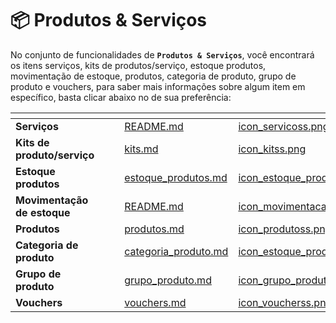 # 📦 Produtos & Serviços

No conjunto de funcionalidades de **`Produtos & Serviços`**, você encontrará os itens serviços, kits de produtos/serviço, estoque produtos, movimentação de estoque, produtos, categoria de produto, grupo de produto e vouchers, para saber mais informações sobre algum item em específico, basta clicar abaixo no de sua preferência:

<table data-view="cards">
    <thead>
        <tr>
            <th></th>
            <th></th>
            <th></th>
            <th data-hidden data-card-target data-type="content-ref"></th>
            <th data-hidden data-card-cover data-type="files"></th>
        </tr>
    </thead>
    <tbody>
        <tr>
            <td>
                <strong>Serviços</strong>
            </td>
            <td></td>
            <td></td>
            <td>
                <a href="/erp-v2/funcionalidades/produtos_servicos/servicos.md">README.md</a>
            </td>
            <td>
                <a href="/erp-v2/assets/funcionalidades/icon_servicoss.png">icon_servicoss.png</a>
            </td>
        </tr>
        <tr>
            <td>
                <strong>Kits de produto/serviço</strong>
            </td>
            <td></td>
            <td></td>
            <td>
                <a href="/erp-v2/funcionalidades/produtos_servicos/kits.md">kits.md</a>
            </td>
            <td>
                <a href="/erp-v2/assets/funcionalidades/icon_kitss.png">icon_kitss.png</a>
            </td>
        </tr>
        <tr>
            <td>
                <strong>Estoque produtos</strong>
            </td>
            <td></td>
            <td></td>
            <td>
                <a href="/erp-v2/funcionalidades/produtos_servicos/estoque_produtos.md">estoque_produtos.md</a>
            </td>
            <td>
                <a href="/erp-v2/assets/funcionalidades/icon_estoque_produtoo.png">icon_estoque_produtoo.png</a>
            </td>
        </tr>
        <tr>
            <td>
                <strong>Movimentação de estoque</strong>
            </td>
            <td></td>
            <td></td>
            <td>
                <a href="/erp-v2/funcionalidades/produtos_servicos/movimentacao_estoque.md">README.md</a>
            </td>
            <td>
                <a href="/erp-v2/assets/funcionalidades/icon_movimentacao_estoque.png">icon_movimentacao_estoque.png</a>
            </td>
        </tr>
        <tr>
            <td>
                <strong>Produtos</strong>
            </td>
            <td></td>
            <td></td>
            <td>
                <a href="/erp-v2/funcionalidades/produtos_servicos/produtos.md">produtos.md</a>
            </td>
            <td>
                <a href="/erp-v2/assets/funcionalidades/icon_produtoss.png">icon_produtoss.png</a>
            </td>
        </tr>
        <tr>
            <td>
                <strong>Categoria de produto</strong>
            </td>
            <td></td>
            <td></td>
            <td>
                <a href="/erp-v2/funcionalidades/produtos_servicos/categoria_produto.md">categoria_produto.md</a>
            </td>
            <td>
                <a href="/erp-v2/assets/funcionalidades/icon_estoque_produtoo.png">icon_estoque_produtoo.png</a>
            </td>
        </tr>
        <tr>
            <td>
                <strong>Grupo de produto</strong>
            </td>
            <td></td>
            <td></td>
            <td>
                <a href="/erp-v2/funcionalidades/produtos_servicos/grupo_produto.md">grupo_produto.md</a>
            </td>
            <td>
                <a href="/erp-v2/assets/funcionalidades/icon_grupo_produtoss.png">icon_grupo_produtoss.png</a>
            </td>
        </tr>
        <tr>
            <td>
                <strong>Vouchers</strong>
            </td>
            <td></td>
            <td></td>
            <td>
                <a href="/erp-v2/funcionalidades/produtos_servicos/vouchers.md">vouchers.md</a>
            </td>
            <td>
                <a href="/erp-v2/assets/funcionalidades/icon_voucherss.png">icon_voucherss.png</a>
            </td>
        </tr>
    </tbody>
</table>